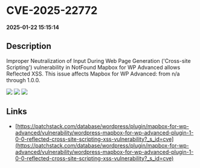 # CVE-2025-22772

**2025-01-22 15:15:14**

## Description
Improper Neutralization of Input During Web Page Generation ('Cross-site Scripting') vulnerability in NotFound Mapbox for WP Advanced allows Reflected XSS. This issue affects Mapbox for WP Advanced: from n/a through 1.0.0.

![](https://img.shields.io/static/v1?label=Score&message=7.1&color=red)
![](https://img.shields.io/static/v1?label=Severity&message=HIGH&color=red)
![](https://img.shields.io/static/v1?label=CWE&message=XSS&color=green)

## Links
- [https://patchstack.com/database/wordpress/plugin/mapbox-for-wp-advanced/vulnerability/wordpress-mapbox-for-wp-advanced-plugin-1-0-0-reflected-cross-site-scripting-xss-vulnerability?_s_id=cve](https://patchstack.com/database/wordpress/plugin/mapbox-for-wp-advanced/vulnerability/wordpress-mapbox-for-wp-advanced-plugin-1-0-0-reflected-cross-site-scripting-xss-vulnerability?_s_id=cve)
